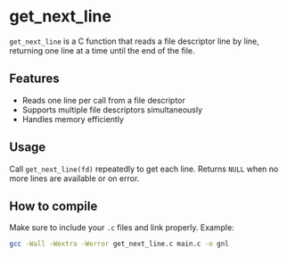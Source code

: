 # get_next_line

`get_next_line` is a C function that reads a file descriptor line by line, returning one line at a time until the end of the file.

## Features

- Reads one line per call from a file descriptor
- Supports multiple file descriptors simultaneously
- Handles memory efficiently

## Usage

Call `get_next_line(fd)` repeatedly to get each line. Returns `NULL` when no more lines are available or on error.

## How to compile

Make sure to include your `.c` files and link properly. Example:

```bash
gcc -Wall -Wextra -Werror get_next_line.c main.c -o gnl
